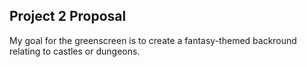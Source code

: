## Project 2 Proposal
My goal for the greenscreen is to create a fantasy-themed backround relating to castles or dungeons.

